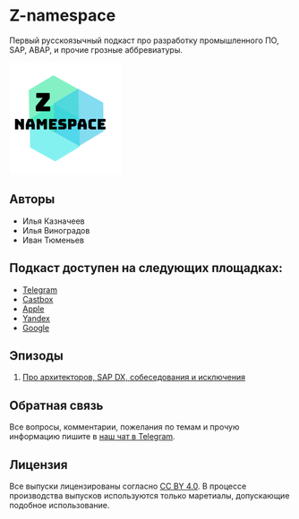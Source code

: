 # Z-namespace

Первый русскоязычный подкаст про разработку промышленного ПО, SAP, ABAP, и прочие грозные аббревиатуры.

![Project Logo](/logo.png)

## Авторы

- Илья Казначеев
- Илья Виноградов
- Иван Тюменьев

## Подкаст доступен на следующих площадках:

- [Telegram](https://t.me/z_namespace)
- [Castbox](https://castbox.fm/channel/id2658981)
- [Apple](https://podcasts.apple.com/ru/podcast/z-namespace/id1501041559)
- [Yandex](https://music.yandex.ru/album/10122818)
- [Google](https://podcasts.google.com/?feed=aHR0cDovL3Jzcy5jYXN0Ym94LmZtL2V2ZXJlc3QvYTE1NTY5OWFmZmYxNDAzODkzYjIzZmNmOTM5ZmM1YTAueG1s&ved=0CAAQ4aUDahcKEwiQu4_iupDoAhUAAAAAHQAAAAAQDg)

## Эпизоды

1. [Про архитекторов, SAP DX, собеседования и исключения](https://castbox.fm/episode/Z-namespace-1-id2658981-id235788244)

## Обратная связь

Все вопросы, комментарии, пожелания по темам и прочую информацию пишите в [наш чат в Telegram](https://t.me/z_chatspace).

## Лицензия

Все выпуски лицензированы согласно [CC BY 4.0](https://creativecommons.org/licenses/by/4.0/). В процессе производства выпусков используются только маретиалы, допускающие подобное использование.
